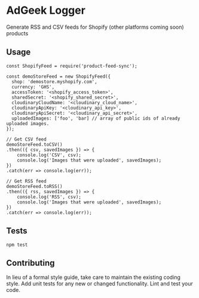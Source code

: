 AdGeek Logger
=========

Generate RSS and CSV feeds for Shopify (other platforms coming soon) products

## Usage

    const ShopifyFeed = require('product-feed-sync');

    const demoStoreFeed = new ShopifyFeed({
      shop: 'demostore.myshopify.com',
      currency: 'GHS',
      accessToken: '<shopify_access_token>',
      sharedSecret: '<shopify_shared_secret>',
      cloudinaryCloudName: '<cloudinary_cloud_name>',
      cloudinaryApiKey: '<cloudinary_api_key>',
      cloudinaryApiSecret: '<cloudinary_api_secret>',
      uploadedImages: ['foo', 'bar] // array of public ids of already uploaded images.
    });

    // Get CSV feed
    demoStoreFeed.toCSV()
    .then(({ csv, savedImages }) => {
        console.log('CSV', csv);
        console.log('Images that were uploaded', savedImages);
    })
    .catch(err => console.log(err));

    // Get RSS feed
    demoStoreFeed.toRSS()
    .then(({ rss, savedImages }) => {
        console.log('RSS', csv);
        console.log('Images that were uploaded', savedImages);
    })
    .catch(err => console.log(err));

## Tests

  `npm test`

## Contributing

In lieu of a formal style guide, take care to maintain the existing coding style. Add unit tests for any new or changed functionality. Lint and test your code.